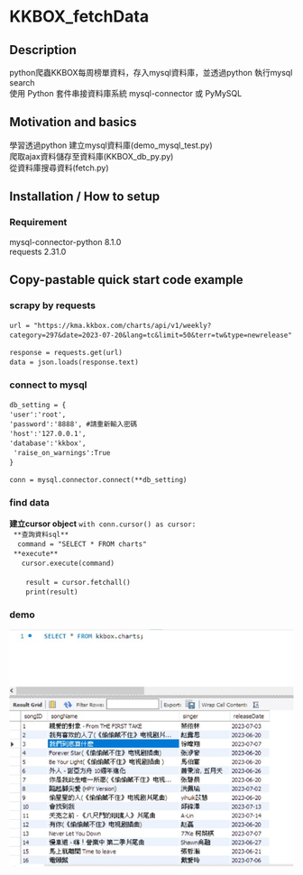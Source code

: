 # KKBOX_fetchData

## Description
python爬蟲KKBOX每周榜單資料，存入mysql資料庫，並透過python 執行mysql search <br>
使用 Python 套件串接資料庫系統 mysql-connector 或 PyMySQL <br>

## Motivation and basics
學習透過python 建立mysql資料庫(demo_mysql_test.py)<br>
爬取ajax資料儲存至資料庫(KKBOX_db_py.py)<br>
從資料庫搜尋資料(fetch.py)<br>

## Installation / How to setup

### Requirement
mysql-connector-python     8.1.0<br>
requests                   2.31.0<br>


## Copy-pastable quick start code example

### scrapy by requests
  `url = "https://kma.kkbox.com/charts/api/v1/weekly?category=297&date=2023-07-20&lang=tc&limit=50&terr=tw&type=newrelease"`

  `response = requests.get(url)` <br>
  `data = json.loads(response.text)`
  
### connect to mysql
`db_setting = { `<br>
  `'user':'root', `<br>
  `'password':'8888', #請重新輸入密碼`<br>
  `'host':'127.0.0.1',`<br>
  `'database':'kkbox',`<br>
 ` 'raise_on_warnings':True`<br>
`}`<br>

`conn = mysql.connector.connect(**db_setting)`
### find data
**建立cursor object**
`with conn.cursor() as cursor:`<br>
   ` **查詢資料sql**`<br>
  `  command = "SELECT * FROM charts"`<br>
  `  **execute** `<br>
 `   cursor.execute(command)`<br>
<br>
`    result = cursor.fetchall()`<br>
`    print(result)`<br>

### demo
![img](demo.jpg)

